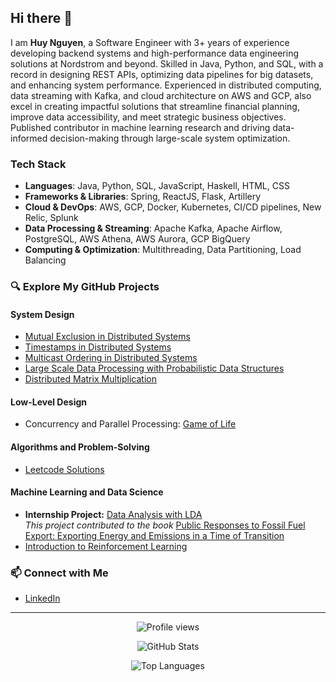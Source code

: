 ## Hi there 👋

I am **Huy Nguyen**, a Software Engineer with 3+ years of experience developing backend systems and high-performance data engineering solutions at Nordstrom and beyond. Skilled in Java, Python, and SQL, with a record in designing REST APIs, optimizing data pipelines for big datasets, and enhancing system performance. Experienced in distributed computing, data streaming with Kafka, and cloud architecture on AWS and GCP, also excel in creating impactful solutions that streamline financial planning, improve data accessibility, and meet strategic business objectives. Published contributor in machine learning research and driving data-informed decision-making through large-scale system optimization.

### Tech Stack

- **Languages**: Java, Python, SQL, JavaScript, Haskell, HTML, CSS
- **Frameworks & Libraries**: Spring, ReactJS, Flask, Artillery
- **Cloud & DevOps**: AWS, GCP, Docker, Kubernetes, CI/CD pipelines, New Relic, Splunk
- **Data Processing & Streaming**: Apache Kafka, Apache Airflow, PostgreSQL, AWS Athena, AWS Aurora, GCP BigQuery
- **Computing & Optimization**: Multithreading, Data Partitioning, Load Balancing


### 🔍 Explore My GitHub Projects

#### System Design
- [Mutual Exclusion in Distributed Systems](https://github.com/huynguyen7/Mutual-Exclusion-in-Distributed-Systems)
- [Timestamps in Distributed Systems](https://github.com/huynguyen7/Timestamps-in-Distributed-Systems)
- [Multicast Ordering in Distributed Systems](https://github.com/huynguyen7/Multicast-Ordering-in-Distributed-Systems)
- [Large Scale Data Processing with Probabilistic Data Structures](https://github.com/huynguyen7/Probabilistic-Data-Structures)
- [Distributed Matrix Multiplication](https://github.com/huynguyen7/Distributed-Matrix-Multiplication)

#### Low-Level Design
- Concurrency and Parallel Processing: [Game of Life](https://github.com/huynguyen7/Game-Of-Life)

#### Algorithms and Problem-Solving
- [Leetcode Solutions](https://github.com/huynguyen7/Java-Alg)

#### Machine Learning and Data Science
- **Internship Project:** [Data Analysis with LDA](https://github.com/huynguyen7/SURF-lda)  
  *This project contributed to the book* [Public Responses to Fossil Fuel Export: Exporting Energy and Emissions in a Time of Transition](https://www.amazon.com/Public-Responses-Fossil-Fuel-Export/dp/0128240466/ref=sr_1_1?keywords=Public+Responses+to+Fossil+Fuel+Export+Exporting+Energy+and+Emissions+in+a+Time+of+Transition&qid=1637014068&sr=8-1)
- [Introduction to Reinforcement Learning](https://github.com/huynguyen7/Reinforcement-Learning-Introduction)

### 📫 Connect with Me
- [LinkedIn](https://www.linkedin.com/in/huy-nguyen-a31a13157/)

---

<p align="center">
  <img src="https://komarev.com/ghpvc/?username=huynguyen7&color=brightgreen" alt="Profile views"/>
</p>

<p align="center">
  <img src="https://github-readme-stats.vercel.app/api?username=huynguyen7&show_icons=true&locale=en" alt="GitHub Stats" />
</p>

<p align="center">
  <img src="https://github-readme-stats.vercel.app/api/top-langs/?username=huynguyen7&layout=compact&hide_border=true&langs_count=10&show_icons=true&theme=transparent" alt="Top Languages" />
</p>
